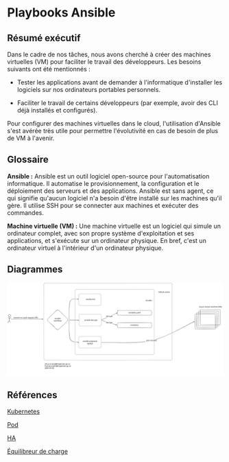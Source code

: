 # Playbooks Ansible

## Résumé exécutif

Dans le cadre de nos tâches, nous avons cherché à créer des machines virtuelles
(VM) pour faciliter le travail des développeurs. Les besoins suivants
ont été mentionnés :

- Tester les applications avant de demander à l'informatique d'installer les
logiciels sur nos ordinateurs portables personnels.

- Faciliter le travail de certains développeurs (par exemple, avoir des CLI
déjà installés et configurés).

Pour configurer des machines virtuelles dans le cloud, l'utilisation d'Ansible
s'est avérée très utile pour permettre l'évolutivité en cas de besoin de
plus de VM à l'avenir.

## Glossaire

**Ansible :** Ansible est un outil logiciel open-source pour l'automatisation
informatique. Il automatise le provisionnement, la configuration et le
déploiement des serveurs et des applications. Ansible est sans agent, ce qui
signifie qu'aucun logiciel n'a besoin d'être installé sur les machines qu'il
gère. Il utilise SSH pour se connecter aux machines et exécuter des commandes.

**Machine virtuelle (VM) :** Une machine virtuelle est un logiciel qui simule un
ordinateur complet, avec son propre système d'exploitation et ses applications,
et s'exécute sur un ordinateur physique. En bref, c'est un ordinateur virtuel à
l'intérieur d'un ordinateur physique.

## Diagrammes

![Ansible](../img/ansible.svg)

## Références

[Kubernetes](https://kubernetes.io/docs/concepts/overview/)

[Pod](https://kubernetes.io/docs/concepts/workloads/pods/)

[HA](https://www.techtarget.com/searchdatacenter/definition/high-availability)

[Équilibreur de charge](https://www.nginx.com/resources/glossary/load-balancing/)
